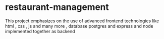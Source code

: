 # restaurant-management
This project emphasizes on the use of advanced frontend technologies like html , css , js and many more , database postgres and express and node implemented together as backend
